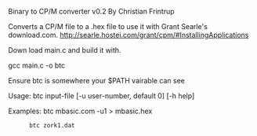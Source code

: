 Binary to CP/M converter v0.2
By Christian Frintrup

Converts a CP/M file to a .hex file to use it with Grant Searle's download.com.
http://searle.hostei.com/grant/cpm/#InstallingApplications

Down load main.c and build it with.
 
 gcc main.c -o btc

Ensure btc is somewhere your $PATH vairable can see

Usage: btc input-file [-u user-number, default 0] [-h help]
 
 Examples: btc mbasic.com -u1 > mbasic.hex
          
          btc zork1.dat
